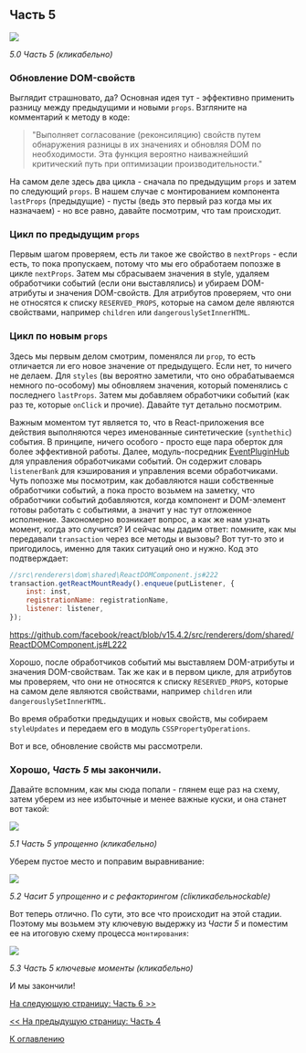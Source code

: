 ## Часть 5

[![](https://rawgit.com/Bogdan-Lyashenko/Under-the-hood-ReactJS/master/stack/images/5/part-5.svg)](https://rawgit.com/Bogdan-Lyashenko/Under-the-hood-ReactJS/master/stack/images/5/part-5.svg)

<em>5.0 Часть 5 (кликабельно)</em>

### Обновление DOM-свойств

Выглядит страшновато, да? Основная идея тут - эффективно применить разницу между предыдущими и новыми `props`. Взгляните на комментарий к методу в коде:
> "Выполняет согласование (реконсиляцию) свойств путем обнаружения разницы в их значениях и обновляя DOM по необходимости. Эта функция вероятно наиважнейший критический путь при оптимизации производительности."

На самом деле здесь два цикла - сначала по предыдущим `props` и затем по следующий `props`. В нашем случае с монтированием компонента `lastProps` (предыдущие) - пусты (ведь это первый раз когда мы их назначаем) - но все равно, давайте посмотрим, что там происходит.

### Цикл по предыдущим `props`
Первым шагом проверяем, есть ли такое же свойство в `nextProps` - если есть, то пока пропускаем, потому что мы его обработаем попозже в цикле `nextProps`.
Затем мы сбрасываем значения в style, удаляем обработчики событий (если они выставлялись) и убираем DOM-атрибуты и значения DOM-свойств. Для атрибутов проверяем, что они не относятся к списку `RESERVED_PROPS`, которые на самом деле являются свойствами, например `children` или `dangerouslySetInnerHTML`.

### Цикл по новым `props`
Здесь мы первым делом смотрим, поменялся ли `prop`, то есть отличается ли его новое значение от предыдущего. Если нет, то ничего не делаем. Для `styles` (вы вероятно заметили, что оно обрабатываемся немного по-особому) мы обновляем значения, который поменялись с последнего `lastProps`. Затем мы добавляем обработчики событий (как раз те, которые `onClick` и прочие). Давайте тут детально посмотрим.

Важным моментом тут является то, что в React-приложения все действия выполняются через именованные синтетические (`synthethic`) события. В принципе, ничего особого - просто еще пара оберток для более эффективной работы. Далее, модуль-посредник [EventPluginHub](https://github.com/facebook/react/blob/v15.4.2/src/renderers/shared/stack/event/EventPluginHub.js) для управления обработчиками событий. Он содержит словарь `listenerBank` для кэширования и управления всеми обработчиками.
Чуть попозже мы посмотрим, как добавляются наши собственные обработчики событий, а пока просто возьмем на заметку, что обработчики событий добавляются, когда компонент и DOM-элемент готовы работать с событиями, а значит у нас тут отложенное исполнение. Закономерно возникает вопрос, а как же нам узнать момент, когда это случится? И сейчас мы дадим ответ: помните, как мы передавали `transaction` через все методы и вызовы? Вот тут-то это и пригодилось, именно для таких ситуаций оно и нужно. Код это подтверждает:

```javascript
//src\renderers\dom\shared\ReactDOMComponent.js#222
transaction.getReactMountReady().enqueue(putListener, {
    inst: inst,
    registrationName: registrationName,
    listener: listener,
});
```
https://github.com/facebook/react/blob/v15.4.2/src/renderers/dom/shared/ReactDOMComponent.js#L222

Хорошо, после обработчиков событий мы выставляем DOM-атрибуты и значения DOM-свойствам. Так же как и в первом цикле, для атрибутов мы проверяем, что они не относятся к списку `RESERVED_PROPS`, которые на самом деле являются свойствами, например `children` или `dangerouslySetInnerHTML`.

Во время обработки предыдущих и новых свойств, мы собираем `styleUpdates` и передаем его в модуль `CSSPropertyOperations`.

Вот и все, обновление свойств мы рассмотрели.

### Хорошо, *Часть 5* мы закончили.

Давайте вспомним, как мы сюда попали - глянем еще раз на схему, затем уберем из нее избыточные и менее важные куски, и она станет вот такой:

[![](https://rawgit.com/Bogdan-Lyashenko/Under-the-hood-ReactJS/master/stack/images/5/part-5-A.svg)](https://rawgit.com/Bogdan-Lyashenko/Under-the-hood-ReactJS/master/stack/images/5/part-5-A.svg)

<em>5.1 Часть 5 упрощенно (кликабельно)</em>

Уберем пустое место и поправим выравнивание:

[![](https://rawgit.com/Bogdan-Lyashenko/Under-the-hood-ReactJS/master/stack/images/5/part-5-B.svg)](https://rawgit.com/Bogdan-Lyashenko/Under-the-hood-ReactJS/master/stack/images/5/part-5-B.svg)

<em>5.2 Часит 5 упрощенно и с рефакторингом (cliкликабельноckable)</em>

Вот теперь отлично. По сути, это все что происходит на этой стадии. Поэтому мы возьмем эту ключевую выдержку из *Части 5* и поместим ее на итоговую схему процесса `монтирования`:

[![](https://rawgit.com/Bogdan-Lyashenko/Under-the-hood-ReactJS/master/stack/images/5/part-5-C.svg)](https://rawgit.com/Bogdan-Lyashenko/Under-the-hood-ReactJS/master/stack/images/5/part-5-C.svg)

<em>5.3 Часть 5 ключевые моменты (кликабельно)</em>

И мы закончили!


[На следующую страницу: Часть 6 >>](./Part-6.md)

[<< На предыдущую страницу: Часть 4](./Part-4.md)


[К оглавлению](../../README.md)
